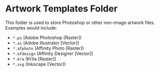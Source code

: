 # Artwork Templates Folder
This folder is used to store Photoshop or other non-image artwork files.
Examples would include:
- `*.ps` (Adobe Photoshop [Raster])
- `*.ai` (Adobe Illustrator [Vector])
- `*.afphoto` (Affinity Photo [Raster])
- `*.afdesign` (Affinity Designer [Vector])
- `*.kra` (Krita [Raster])
- `*.svg` (Inkscape [Vector])
